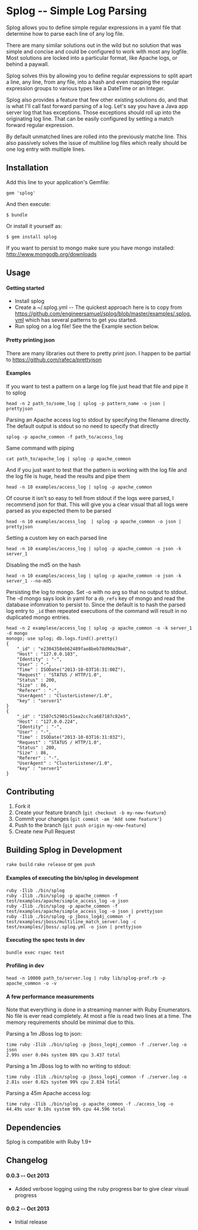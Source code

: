# Splog -- Simple Log Parsing

Splog allows you to define simple regular expressions in a yaml file that determine how to parse each line of any log file.

There are many similar solutions out in the wild but no solution that was simple and concise and could be configured to work with most any logfile.  Most solutions are locked into a particular format, like Apache logs, or behind a paywall.

Splog solves this by allowing you to define regular expressions to split apart a line, any line, from any file, into a hash and even mapping the regular expression groups to various types like a DateTime or an Integer.

Splog also provides a feature that few other existing solutions do, and that is what I'll call fast forward parsing of a log.  Let's say you have a Java app server log that has exceptions.  Those exceptions should roll up into the originating log line.  That can be easily configured by setting a match forward regular expression.  

By default unmatched lines are rolled into the previously matche line.  This also passively solves the issue of multiline log files which really should be one log entry with multiple lines.


## Installation

Add this line to your application's Gemfile:

    gem 'splog'

And then execute:

    $ bundle

Or install it yourself as:

    $ gem install splog

If you want to persist to mongo make sure you have mongo installed: http://www.mongodb.org/downloads

## Usage

#### Getting started

* Install splog
* Create a ~/.splog.yml -- The quickest approach here is to copy from https://github.com/engineersamuel/splog/blob/master/examples/.splog.yml which has several patterns to get you started.
* Run splog on a log file!  See the the Example section below.

#### Pretty printing json

There are many libraries out there to pretty print json.  I happen to be partial to https://github.com/rafeca/prettyjson

#### Examples

If you want to test a pattern on a large log file just head that file and pipe it to splog
    
    head -n 2 path_to/some_log | splog -p pattern_name -o json | prettyjson

Parsing an Apache access log to stdout by specifying the filename directly.  The default output is stdout so no need to specify that directly

    splog -p apache_common -f path_to/access_log

Same command with piping

    cat path_to/apache_log | splog -p apache_common

And if you just want to test that the pattern is working with the log file and the log file is huge, head the results and pipe them

    head -n 10 examples/access_log | splog -p apache_common

Of course it isn't so easy to tell from stdout if the logs were parsed, I recommend json for that.  This will give you a clear visual that all logs were parsed as you expected them to be parsed

    head -n 10 examples/access_log  | splog -p apache_common -o json | prettyjson

Setting a custom key on each parsed line

    head -n 10 examples/access_log | splog -p apache_common -o json -k server_1 

Disabling the md5 on the hash

    head -n 10 examples/access_log | splog -p apache_common -o json -k server_1 --no-md5

Persisting the log to mongo.  Set -o with no arg so that no output to stdout.  The -d mongo says look in yaml for a `db_refs` key of mongo and read the database infomration to persist to.  Since the default is to hash the parsed log entry to `_id` then repeated executions of the command will result in no duplicated mongo entries.

    head -n 2 examplese/access_log | splog -p apache_common -o -k server_1 -d mongo
    monogo; use splog; db.logs.find().pretty()
    {
        "_id" : "e2304358eb62489fae8beb78d90a39a8",
        "Host" : "127.0.0.103",
        "Identity" : "-",
        "User" : "-",
        "Time" : ISODate("2013-10-03T16:31:00Z"),
        "Request" : "STATUS / HTTP/1.0",
        "Status" : 200,
        "Size" : 86,
        "Referer" : "-",
        "UserAgent" : "ClusterListener/1.0",
        "key" : "server1"
    }
    {
        "_id" : "1507c52901c51ea2cc7ca687187c82e5",
        "Host" : "127.0.0.224",
        "Identity" : "-",
        "User" : "-",
        "Time" : ISODate("2013-10-03T16:31:03Z"),
        "Request" : "STATUS / HTTP/1.0",
        "Status" : 200,
        "Size" : 86,
        "Referer" : "-",
        "UserAgent" : "ClusterListener/1.0",
        "key" : "server1"
    }



## Contributing

1. Fork it
2. Create your feature branch (`git checkout -b my-new-feature`)
3. Commit your changes (`git commit -am 'Add some feature'`)
4. Push to the branch (`git push origin my-new-feature`)
5. Create new Pull Request

## Building Splog in Development

`rake build`
`rake release` or `gem push`

#### Examples of executing the bin/splog in development

    ruby -Ilib ./bin/splog
    ruby -Ilib ./bin/splog -p apache_common -f test/examples/apache/simple_access_log -o json
    ruby -Ilib ./bin/splog -p apache_common -f test/examples/apache/simple_access_log -o json | prettyjson
    ruby -Ilib ./bin/splog -p jboss_log4j_common -f test/examples/jboss/multiline_match_server.log -c test/examples/jboss/.splog.yml -o json | prettyjson

#### Executing the spec tests in dev

    bundle exec rspec test

#### Profiling in dev

    head -n 10000 path_to/server.log | ruby lib/splog-prof.rb -p apache_common -o -v

#### A few performance measurements

Note that everything is done in a streaming manner with Ruby Enumerators.  No file is ever read completely.  At most a file is read two lines at a time.  The memory requirements should be minimal due to this.

Parsing a 1m JBoss log to json:

    time ruby -Ilib ./bin/splog -p jboss_log4j_common -f ./server.log -o json  
    2.99s user 0.04s system 88% cpu 3.437 total

Parsing a 1m JBoss log to with no writing to stdout:

    time ruby -Ilib ./bin/splog -p jboss_log4j_common -f ./server.log -o 
    2.81s user 0.02s system 99% cpu 2.834 total

Parsing a 45m Apache access log:

    time ruby -Ilib ./bin/splog -p apache_common -f ./access_log -o
    44.49s user 0.10s system 99% cpu 44.596 total

## Dependencies

Splog is compatible with Ruby 1.9+

## Changelog

#### 0.0.3 -- Oct 2013

* Added verbose logging using the ruby progress bar to give clear visual progress

#### 0.0.2 -- Oct 2013

* Initial release

